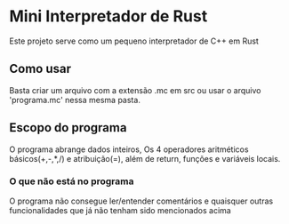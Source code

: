 # Mini Interpretador de Rust
Este projeto serve como um pequeno interpretador de C++ em Rust

## Como usar
Basta criar um arquivo com a extensão .mc em src ou usar o arquivo 'programa.mc'
nessa mesma pasta.

## Escopo do programa
O programa abrange dados inteiros, Os 4 operadores aritméticos básicos(+,-,*,/)
e atribuição(=), além de return, funções e variáveis locais.

### O que não está no programa
O programa não consegue ler/entender comentários e quaisquer outras
funcionalidades que já não tenham sido mencionados acima
